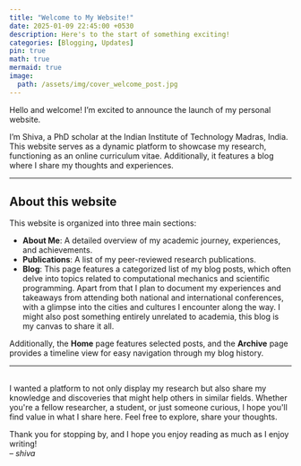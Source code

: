 ```yaml
---
title: "Welcome to My Website!"
date: 2025-01-09 22:45:00 +0530
description: Here's to the start of something exciting!  
categories: [Blogging, Updates]
pin: true
math: true
mermaid: true
image:
  path: /assets/img/cover_welcome_post.jpg
---
```


Hello and welcome! I’m excited to announce the launch of my personal website.  

I’m Shiva, a PhD scholar at the Indian Institute of Technology Madras, India. This website serves as a dynamic platform to showcase my research, functioning as an online curriculum vitae. Additionally, it features a blog where I share my thoughts and experiences.  

---  

## About this website  
This website is organized into three main sections:
- **About Me**: A detailed overview of my academic journey, experiences, and achievements.
- **Publications**: A list of my peer-reviewed research publications.
- **Blog**: This page features a categorized list of my blog posts, which often delve into topics related to computational mechanics and scientific programming. Apart from that I plan to document my experiences and takeaways from attending both national and international conferences, with a glimpse into the cities and cultures I encounter along the way. I might also post something entirely unrelated to academia, this blog is my canvas to share it all.  

Additionally, the **Home** page features selected posts, and the **Archive** page provides a timeline view for easy navigation through my blog history.

---

&nbsp;&nbsp;&nbsp;&nbsp;  
I wanted a platform to not only display my research but also share my knowledge and discoveries that might help others in similar fields. Whether you're a fellow researcher, a student, or just someone curious, I hope you'll find value in what I share here. Feel free to explore, share your thoughts.  

Thank you for stopping by, and I hope you enjoy reading as much as I enjoy writing!  
*– shiva*  
